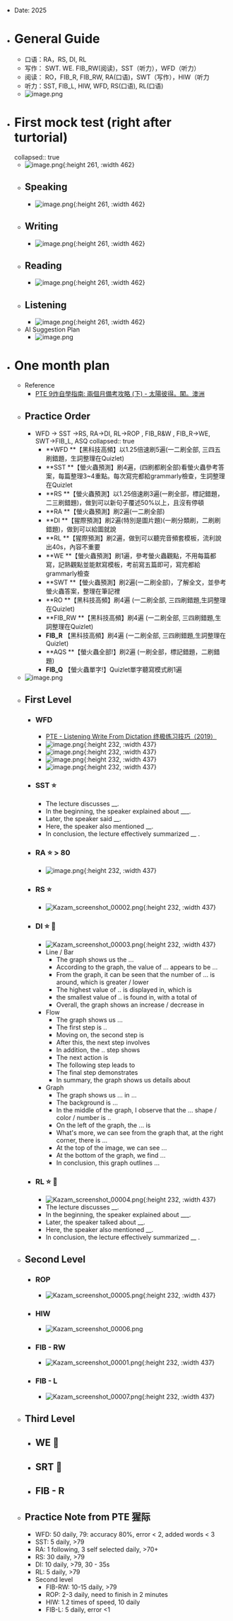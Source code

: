 - Date: 2025
- # General Guide
	- 口语：RA，RS, DI, RL
	- 写作： SWT. WE. FIB_RW(阅读)，SST（听力），WFD（听力）
	- 阅读： RO，FIB_R, FIB_RW, RA(口语)，SWT（写作），HIW（听力
	- 听力：SST, FIB_L, HIW, WFD, RS(口语), RL(口语)
	- ![image.png](../assets/image_1737808330962_0.png)
- # First mock test (right after turtorial)
  collapsed:: true
	- ![image.png](../assets/image_1737806347029_0.png){:height 261, :width 462}
	- ## Speaking
		- ![image.png](../assets/image_1737806367679_0.png){:height 261, :width 462}
	- ## Writing
		- ![image.png](../assets/image_1737806385035_0.png){:height 261, :width 462}
	- ## Reading
		- ![image.png](../assets/image_1737806427191_0.png){:height 261, :width 462}
	- ## Listening
		- ![image.png](../assets/image_1737806452856_0.png){:height 261, :width 462}
	- AI Suggestion Plan
		- ![image.png](../assets/image_1737806551928_0.png)
- # One month plan
	- Reference
		- [PTE 9炸自學指南: 兩個月備考攻略 (下) - 太陽彼得。闖。澳洲](https://sunpeteraustralia.com/pte-2/)
	- ## Practice Order
		- WFD → SST →RS, RA→DI, RL→ROP , FIB_R&W , FIB_R→WE, SWT→FIB_L, ASQ
		  collapsed:: true
			- **WFD **【黑科技高頻】以1.25倍速刷5遍(一二刷全部, 三四五刷錯題，生詞整理在Quizlet)
			- **SST **【螢火蟲預測】刷4遍，(四刷都刷全部)看螢火蟲參考答案，每篇整理3~4重點。每次寫完都給grammarly檢查，生詞整理在Quizlet
			- **RS **【螢火蟲預測】以1.25倍速刷3遍(一刷全部，標記錯題，二三刷錯題)，做到可以新句子覆述50%以上，且沒有停頓
			- **RA **【螢火蟲預測】刷2遍(一二刷全部)
			- **DI **【猩際預測】刷2遍(特別是圖片題)(一刷分類刷，二刷刷錯題)，做到可以給圖就說
			- **RL **【猩際預測】刷2遍，做到可以聽完音頻套模板，流利說出40s，內容不重要
			- **WE **【螢火蟲預測】刷1遍，參考螢火蟲觀點，不用每篇都寫，記熟觀點並能默寫模板，考前寫五篇即可，寫完都給grammarly檢查
			- **SWT **【螢火蟲預測】刷2遍(一二刷全部)，了解全文，並參考螢火蟲答案，整理在筆記裡
			- **RO **【黑科技高頻】刷4遍 (一二刷全部, 三四刷錯題,生詞整理在Quizlet)
			- **FIB_RW **【黑科技高頻】刷4遍 (一二刷全部, 三四刷錯題,生詞整理在Quizlet)
			- **FIB_R** 【黑科技高頻】刷4遍 (一二刷全部, 三四刷錯題,生詞整理在Quizlet)
			- **AQS **【螢火蟲全部!】刷2遍 (一刷全部，標記錯題，二刷錯題)
			- **FIB_Q** 【螢火蟲單字!】Quizlet單字聽寫模式刷1遍
	- ![image.png](../assets/image_1737807669566_0.png)
	- ## First Level
		- ### WFD
			- [PTE - Listening Write From Dictation 终极练习技巧（2019）](https://www.youtube.com/watch?v=99BPVyFmvzk)
			- ![image.png](../assets/image_1738031022665_0.png){:height 232, :width 437}
			- ![image.png](../assets/image_1738031040214_0.png){:height 232, :width 437}
			- ![image.png](../assets/image_1738031087355_0.png){:height 232, :width 437}
			- ![image.png](../assets/image_1738032580785_0.png){:height 232, :width 437}
		- ### SST ⭐️
			- The lecture discusses __.
			- In the beginning, the speaker explained about ___.
			- Later, the speaker said __.
			- Here, the speaker also mentioned __.
			- In conclusion, the lecture effectively summarized __ .
		- ### RA ⭐️ > 80
			- ![image.png](../assets/image_1738043614113_0.png){:height 232, :width 437}
		- ### RS ⭐️
			- ![Kazam_screenshot_00002.png](../assets/Kazam_screenshot_00002_1738210667982_0.png){:height 232, :width 437}
		- ### DI ⭐️ 📃
			- ![Kazam_screenshot_00003.png](../assets/Kazam_screenshot_00003_1738210755284_0.png){:height 232, :width 437}
			- Line / Bar
				- The graph shows us the ...
				- According to the graph, the value of ... appears to be ...
				- From the graph, it can be seen that the number of ... is around, which is greater / lower
				- The highest value of .. is displayed in, which is
				- the smallest value of ..  is found in, with a total of
				- Overall, the graph shows an increase / decrease in
			- Flow
				- The graph shows us ...
				- The first step is ..
				- Moving on, the second step is
				- After this, the next step involves
				- In addition, the .. step shows
				- The next action is
				- The following step leads to
				- The final step demonstrates
				- In summary, the graph shows us details about
			- Graph
				- The graph shows us ... in ...
				- The background is ...
				- In the middle of the graph, I observe that the ... shape / color / number is ..
				- On the left of the graph, the ... is
				- What's more, we can see from the graph that, at the right corner, there is ...
				- At the top of the image, we can see ...
				- At the bottom of the graph, we find ...
				- In conclusion, this graph outlines ...
		- ### RL ⭐️ 📃
			- ![Kazam_screenshot_00004.png](../assets/Kazam_screenshot_00004_1738211192508_0.png){:height 232, :width 437}
			- The lecture discusses __.
			- In the beginning, the speaker explained about ___.
			- Later, the speaker talked about  __.
			- Here, the speaker also mentioned __.
			- In conclusion, the lecture effectively summarized __ .
	- ## Second Level
		- ### ROP
			- ![Kazam_screenshot_00005.png](../assets/Kazam_screenshot_00005_1738228968247_0.png){:height 232, :width 437}
		- ### HIW
			- ![Kazam_screenshot_00006.png](../assets/Kazam_screenshot_00006_1738231066033_0.png)
		- ### FIB - RW
			- ![Kazam_screenshot_00001.png](../assets/Kazam_screenshot_00001_1738210529145_0.png){:height 232, :width 437}
		- ### FIB - L
			- ![Kazam_screenshot_00007.png](../assets/Kazam_screenshot_00007_1738231956048_0.png){:height 232, :width 437}
	- ## Third Level
		- ## WE 📃
		- ## SRT 📃
		- ## FIB - R
	- ## Practice Note from PTE 猩际
		- WFD: 50 daily, 79: accuracy 80%, error < 2, added words < 3
		- SST: 5 daily, >79
		- RA: 1 following, 3 self selected daily, >70+
		- RS: 30 daily, >79
		- DI: 10 daily, >79, 30 - 35s
		- RL: 5 daily, >79
		- Second level
			- FIB-RW: 10-15 daily, >79
			- ROP: 2-3 daily, need to finish in 2 minutes
			- HIW: 1.2 times of speed, 10 daily
			- FIB-L: 5 daily, error <1